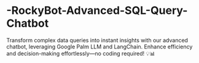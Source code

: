 # -RockyBot-Advanced-SQL-Query-Chatbot
Transform complex data queries into instant insights with our advanced chatbot, leveraging Google Palm LLM and LangChain. Enhance efficiency and decision-making effortlessly—no coding required! 💡📊
